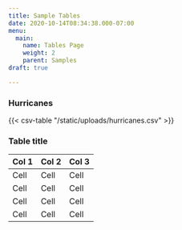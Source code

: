 ```yaml
---
title: Sample Tables
date: 2020-10-14T08:34:38.000-07:00
menu:
  main:
    name: Tables Page
    weight: 2
    parent: Samples
draft: true

---
```

### Hurricanes

{{< csv-table "/static/uploads/hurricanes.csv" >}}

### Table title

| Col 1 | Col 2 | Col 3 |
| --- | --- | --- |
| Cell | Cell | Cell |
| Cell | Cell | Cell |
| Cell | Cell | Cell |
| Cell | Cell | Cell |